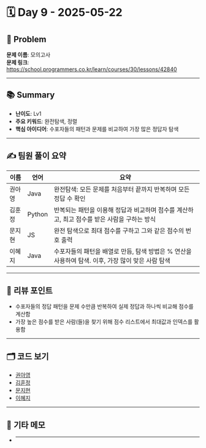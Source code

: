 # 🗓️ Day 9 - 2025-05-22

## 🧩 Problem

**문제 이름**: 모의고사  
**문제 링크**: https://school.programmers.co.kr/learn/courses/30/lessons/42840

---

## 📚 Summary

- **난이도**: Lv1
- **주요 키워드**: 완전탐색, 정렬
- **핵심 아이디어**: 수포자들의 패턴과 문제를 비교하여 가장 많은 정답자 탐색

---

## ✍️ 팀원 풀이 요약

| 이름   | 언어   | 요약                                                                                              |
| ------ | ------ | ------------------------------------------------------------------------------------------------- |
| 권아영 | Java   | 완전탐색: 모든 문제를 처음부터 끝까지 반복하며 모든 정답 수 확인                                  |
| 김훈정 | Python | 반복되는 패턴을 이용해 정답과 비교하며 점수를 계산하고, 최고 점수를 받은 사람을 구하는 방식       |
| 문지현 | JS     | 완전 탐색으로 최대 점수를 구하고 그와 같은 점수의 번호 출력                                       |
| 이혜지 | Java   | 수포자들의 패턴을 배열로 만듬, 탐색 방법은 % 연산을 사용하여 탐색. 이후, 가장 많이 맞은 사람 탐색 |

---

## 🧠 리뷰 포인트

- 수포자들의 정답 패턴을 문제 수만큼 반복하여 실제 정답과 하나씩 비교해 점수를 계산함
- 가장 높은 점수를 받은 사람(들)을 찾기 위해 점수 리스트에서 최대값과 인덱스를 활용함

---

## 🗂️ 코드 보기

- [권아영](./Ahyeong0522.java)
- [김훈정](./hoonjeong0522.py)
- [문지현](./Jihyeon.js)
- [이혜지](./Hyeji0522.java)

---

## 💬 기타 메모

- ***
